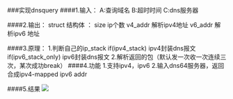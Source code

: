 ###实现dnsquery
####1.输入：
         A:查询域名
         B:超时时间
         C:dns服务器
 
 
####2.输出：
        struct 结构体 ：                     size           ip个数
                                            v4_addr        解析ipv4地址
                                            v6_addr        解析ipv6 地址
                                            
                                            
####3.原理：
              1.判断自己的ip_stack
                                    if(ipv4_stack)   ipv4封装dns报文
                                    if(ipv6_stack_only)    ipv6封装dns报文
                2.解析返回的包（默认发一次收一次连续三次，某次成功break）
####4.功能
            1.支持ipv4，ipv6
             2.输入dns64服务器，返回合成ipv4-mapped ipv6 addr

####5.结果
 ![](./img/dnsquery.png)
